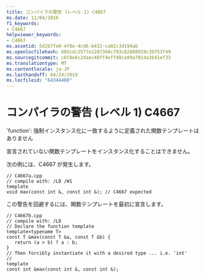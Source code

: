 ```yaml
---
title: コンパイラの警告 (レベル 1) C4667
ms.date: 11/04/2016
f1_keywords:
- C4667
helpviewer_keywords:
- C4667
ms.assetid: 5d2b7fe0-4f0e-4cd6-b432-ca02c3d194ab
ms.openlocfilehash: 685cdc2577e1207360c793c82808919c39753f49
ms.sourcegitcommit: c6f8e6c2daec40ff4effd8ca99a7014a3b41ef33
ms.translationtype: MT
ms.contentlocale: ja-JP
ms.lasthandoff: 04/24/2019
ms.locfileid: "64344480"
---
```

# <a name="compiler-warning-level-1-c4667"></a>コンパイラの警告 (レベル 1) C4667

'function': 強制インスタンス化に一致するように定義された関数テンプレートはありません

宣言されていない関数テンプレートをインスタンス化することはできません。

次の例には、C4667 が発生します。

```
// C4667a.cpp
// compile with: /LD /W1
template
void max(const int &, const int &); // C4667 expected
```

この警告を回避するには、関数テンプレートを最初に宣言します。

```
// C4667b.cpp
// compile with: /LD
// Declare the function template
template<typename T>
const T &max(const T &a, const T &b) {
   return (a > b) ? a : b;
}
// Then forcibly instantiate it with a desired type ... i.e. 'int'
//
template
const int &max(const int &, const int &);
```